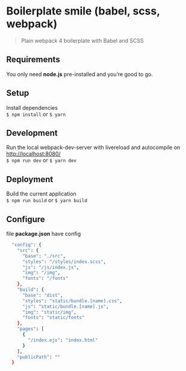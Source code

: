 Boilerplate smile (babel, scss, webpack)
===========

> Plain webpack 4 boilerplate with Babel and SCSS

## Requirements
You only need <b>node.js</b> pre-installed and you’re good to go.

## Setup
Install dependencies<br>
`$ npm install` or `$ yarn`

## Development
Run the local webpack-dev-server with livereload and autocompile on [http://localhost:8080/](http://localhost:8080/)<br>
`$ npm run dev` or `$ yarn dev`

## Deployment
Build the current application<br>
`$ npm run build` or `$ yarn build`

## Configure
file <b>package.json</b> have config
```sh
  "config": {
    "src": {
      "base": "./src",
      "styles": "/styles/index.scss",
      "js": "/js/index.js",
      "img": "/img",
      "fonts": "/fonts"
    },
    "build": {
      "base": "dist",
      "styles": "static/bundle.[name].css",
      "js": "static/bundle.[name].js",
      "img": "static/img",
      "fonts": "static/fonts"
    },
    "pages": [
      {
        "/index.ejs": "index.html"
      }
    ],
    "publicPath": ""
  }
```
